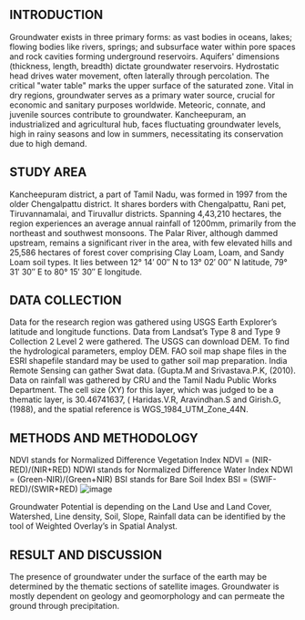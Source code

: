 ## INTRODUCTION
Groundwater exists in three primary forms: as vast bodies in oceans, lakes; flowing bodies like rivers, springs; and subsurface water within pore spaces and rock cavities forming underground reservoirs. Aquifers' dimensions (thickness, length, breadth) dictate groundwater reservoirs. Hydrostatic head drives water movement, often laterally through percolation. The critical "water table" marks the upper surface of the saturated zone. Vital in dry regions, groundwater serves as a primary water source, crucial for economic and sanitary purposes worldwide. Meteoric, connate, and juvenile sources contribute to groundwater. Kancheepuram, an industrialized and agricultural hub, faces fluctuating groundwater levels, high in rainy seasons and low in summers, necessitating its conservation due to high demand.
## STUDY AREA
Kancheepuram district, a part of Tamil Nadu, was formed in 1997 from the older Chengalpattu district. It shares borders with Chengalpattu, Rani pet, Tiruvannamalai, and Tiruvallur districts. Spanning 4,43,210 hectares, the region experiences an average annual rainfall of 1200mm, primarily from the northeast and southwest monsoons. The Palar River, although dammed upstream, remains a significant river in the area, with few elevated hills and 25,586 hectares of forest cover comprising Clay Loam, Loam, and Sandy Loam soil types.
It lies  between 12° 14′ 00″ N to 13° 02′ 00″ N latitude, 79° 31′ 30″ E to 80° 15′ 30″ E longitude. 
## DATA COLLECTION
Data for the research region was gathered using USGS Earth Explorer’s latitude and longitude 
functions. Data from Landsat’s Type 8 and Type 9 Collection 2 Level 2 were gathered. The USGS can 
download DEM. To find the hydrological parameters, employ DEM. FAO soil map shape files in the 
ESRI shapefile standard may be used to gather soil map preparation. India Remote Sensing can gather 
Swat data. (Gupta.M and Srivastava.P.K, (2010). Data on rainfall was gathered by CRU and the 
Tamil Nadu Public Works Department. The cell size (XY) for this layer, which was judged to be a 
thematic layer, is 30.46741637, ( Haridas.V.R, Aravindhan.S and Girish.G, (1988), and the spatial 
reference is WGS_1984_UTM_Zone_44N.
## METHODS AND METHODOLOGY
NDVI stands for Normalized Difference Vegetation Index
 NDVI = (NIR-RED)/(NIR+RED)
NDWI stands for Normalized Difference Water Index
 NDWI = (Green-NIR)/(Green+NIR)
BSI stands for Bare Soil Index
 BSI = (SWIF-RED)/(SWIR+RED)
 ![image](https://github.com/gowcigan/Groundwater-Potential-Zone-of-Kancheepuram-District-Tamil-Nadu/assets/136164811/3128c92d-92d6-40e2-beda-473296e60a72)

Groundwater Potential is depending on the Land Use and Land Cover, Watershed, Line density, Soil, 
Slope, Rainfall data can be identified by the tool of Weighted Overlay’s in Spatial Analyst.
## RESULT AND DISCUSSION
The presence of groundwater under the surface of the earth may be determined by the thematic 
sections of satellite images. Groundwater is mostly dependent on geology and geomorphology and 
can permeate the ground through precipitation.


 
